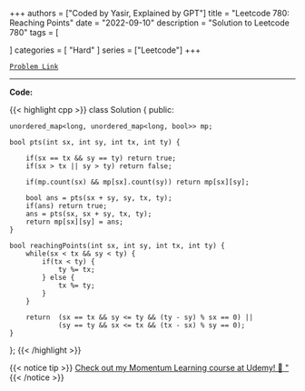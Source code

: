 
+++
authors = ["Coded by Yasir, Explained by GPT"]
title = "Leetcode 780: Reaching Points"
date = "2022-09-10"
description = "Solution to Leetcode 780"
tags = [
    
]
categories = [
    "Hard"
]
series = ["Leetcode"]
+++



[`Problem Link`](https://leetcode.com/problems/reaching-points/description/)

---

**Code:**

{{< highlight cpp >}}
class Solution {
public:
    
    unordered_map<long, unordered_map<long, bool>> mp;

    bool pts(int sx, int sy, int tx, int ty) {

        if(sx == tx && sy == ty) return true;
        if(sx > tx || sy > ty) return false;

        if(mp.count(sx) && mp[sx].count(sy)) return mp[sx][sy];

        bool ans = pts(sx + sy, sy, tx, ty);
        if(ans) return true;
        ans = pts(sx, sx + sy, tx, ty);
        return mp[sx][sy] = ans;
    }

    bool reachingPoints(int sx, int sy, int tx, int ty) {
        while(sx < tx && sy < ty) {
            if(tx < ty) {
                ty %= tx;
            } else {
                tx %= ty;
            }
        }
        
        return  (sx == tx && sy <= ty && (ty - sy) % sx == 0) ||
                (sy == ty && sx <= tx && (tx - sx) % sy == 0);
    }
};
{{< /highlight >}}


{{< notice tip >}}
[Check out my Momentum Learning course at Udemy! 🚀 "](https://www.udemy.com/course/blind-75-the-data-structures-and-algorithms-essentials/)
{{< /notice >}}

